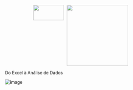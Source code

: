 <div style="display: flex; justify-content: center;">
    <img src="https://github.com/Beckyyy07/Imersao-Python-Alura/assets/114304867/34367aec-b06f-4493-8f59-715e169779b4" style="margin-right: 10px;" width="100"; height = 50px />
    <img src="https://github.com/Beckyyy07/Imersao-Python-Alura/assets/114304867/e4218ff2-29fe-4dff-8397-33419de8dd55" style="margin-right: 10px;" width="200" />
</div>

Do Excel à Análise de Dados

![image](https://github.com/Beckyyy07/Imersao-Python-Alura/assets/114304867/515ce822-0ced-461b-8f3d-3270d686d88e)

